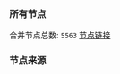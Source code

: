 ### 所有节点
合并节点总数: `5563`
[节点链接](https://github.com/rzhy1/33/raw/master/sub/sub_merge_base64.txt)

### 节点来源
